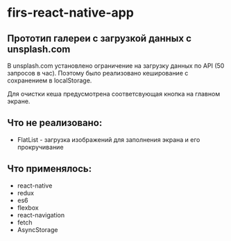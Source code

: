 # firs-react-native-app

## Прототип галереи с загрузкой данных с unsplash.com

В unsplash.com установлено ограничение на загрузку данных по API (50 запросов в час).
Поэтому было реализовано кеширование с сохранением в localStorage.

Для очистки кеша предусмотрена соответсвующая кнопка на главном экране.

## Что не реализовано:

- FlatList - загрузка изображений для заполнения экрана и его прокручивание

## Что применялось:

- react-native
- redux
- es6
- flexbox
- react-navigation
- fetch
- AsyncStorage
